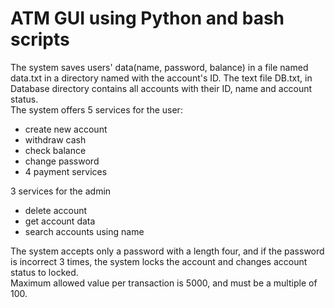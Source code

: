 # ATM GUI using Python and bash scripts
The system saves users' data(name, password, balance) in a file named data.txt in a directory named with the account's ID. 
The text file DB.txt, in Database directory contains all accounts with their ID, name and account status.\
The system offers 5 services for the user:
- create new account
- withdraw cash
- check balance
- change password
- 4 payment services 
  
3 services for the admin
- delete account
- get account data
- search accounts using name
     
The system accepts only a password with a length four, and if the password is incorrect 3 times, 
the system locks the account and changes account status to locked.\
Maximum allowed value per transaction is 5000, and must be a multiple of 100.
